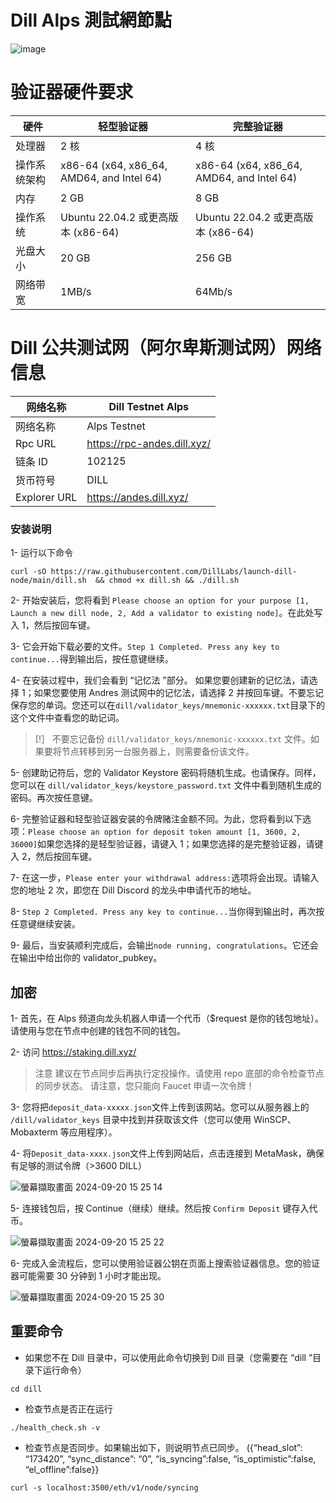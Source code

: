 # Dill Alps 測試網節點
![image](https://github.com/user-attachments/assets/9233738b-93f7-49be-9410-0041f01e4bee)


# 验证器硬件要求
| 硬件 | 轻型验证器 | 完整验证器
| ------------- | ---------------- | ---------------- |
处理器 | 2 核 | 4 核
操作系统架构 | x86-64 (x64, x86_64, AMD64, and Intel 64) | x86-64 (x64, x86_64, AMD64, and Intel 64)
内存 | 2 GB | 8 GB
操作系统 | Ubuntu 22.04.2 或更高版本 (x86-64) | Ubuntu 22.04.2 或更高版本 (x86-64)
光盘大小 | 20 GB | 256 GB
网络带宽 | 1MB/s | 64Mb/s

# Dill 公共测试网（阿尔卑斯测试网）网络信息
| 网络名称     | Dill Testnet Alps |
| ------------- | ---------------- |
网络名称 | Alps Testnet
Rpc URL | https://rpc-andes.dill.xyz/
链条 ID | 102125
货币符号 | DILL
Explorer URL | https://andes.dill.xyz/




### 安装说明

1- 运行以下命令
```ABNF
curl -sO https://raw.githubusercontent.com/DillLabs/launch-dill-node/main/dill.sh  && chmod +x dill.sh && ./dill.sh
```
2- 开始安装后，您将看到 ```Please choose an option for your purpose [1, Launch a new dill node, 2, Add a validator to existing node]```。在此处写入 1，然后按回车键。

3- 它会开始下载必要的文件。```Step 1 Completed. Press any key to continue...```得到输出后，按任意键继续。

4- 在安装过程中，我们会看到 “记忆法 ”部分。 如果您要创建新的记忆法，请选择 1；如果您要使用 Andres 测试网中的记忆法，请选择 2 并按回车键。不要忘记保存您的单词。您还可以在```dill/validator_keys/mnemonic-xxxxxx.txt```目录下的这个文件中查看您的助记词。

> [!］
> 不要忘记备份 ```dill/validator_keys/mnemonic-xxxxxx.txt``` 文件。如果要将节点转移到另一台服务器上，则需要备份该文件。

5- 创建助记符后，您的 Validator Keystore 密码将随机生成。也请保存。同样，您可以在 ```dill/validator_keys/keystore_password.txt``` 文件中看到随机生成的密码。再次按任意键。

6- 完整验证器和轻型验证器安装的令牌赌注金额不同。为此，您将看到以下选项：```Please choose an option for deposit token amount [1, 3600, 2, 36000]```如果您选择的是轻型验证器，请键入 1；如果您选择的是完整验证器，请键入 2，然后按回车键。

7- 在这一步，```Please enter your withdrawal address:```选项将会出现。请输入您的地址 2 次，即您在 Dill Discord 的龙头中申请代币的地址。

8- ```Step 2 Completed. Press any key to continue...```当你得到输出时，再次按任意键继续安装。

9- 最后，当安装顺利完成后，会输出```node running, congratulations```。它还会在输出中给出你的 validator_pubkey。


## 加密

1- 首先，在 Alps 频道向龙头机器人申请一个代币（$request 是你的钱包地址）。请使用与您在节点中创建的钱包不同的钱包。

2- 访问 https://staking.dill.xyz/

> 注意
> 建议在节点同步后再执行定投操作。请使用 repo 底部的命令检查节点的同步状态。
> 请注意，您只能向 Faucet 申请一次令牌！


3- 您将把```deposit_data-xxxxx.json```文件上传到该网站。您可以从服务器上的 ```/dill/validator_keys``` 目录中找到并获取该文件（您可以使用 WinSCP、Mobaxterm 等应用程序）。

4- 将```Deposit_data-xxxx.json```文件上传到网站后，点击连接到 MetaMask，确保有足够的测试令牌（>3600 DILL）

![螢幕擷取畫面 2024-09-20 15 25 14](https://github.com/user-attachments/assets/8f4c0eda-3c43-436f-a5e2-e8f2afb14df0)


5- 连接钱包后，按 Continue（继续）继续。然后按 ```Confirm Deposit``` 键存入代币。

![螢幕擷取畫面 2024-09-20 15 25 22](https://github.com/user-attachments/assets/650a0f96-6fdb-4aff-83bc-f03dd245d341)


6- 完成入金流程后，您可以使用验证器公钥在页面上搜索验证器信息。您的验证器可能需要 30 分钟到 1 小时才能出现。

![螢幕擷取畫面 2024-09-20 15 25 30](https://github.com/user-attachments/assets/41608e90-9211-45f8-8f6c-38453926cc32)



## 重要命令

- 如果您不在 Dill 目录中，可以使用此命令切换到 Dill 目录（您需要在 “dill ”目录下运行命令）
```ABNF
cd dill 
```

- 检查节点是否正在运行
```Processing
./health_check.sh -v
```
- 检查节点是否同步。如果输出如下，则说明节点已同步。
  ({“head_slot”: “173420”, “sync_distance”: “0”, “is_syncing”:false, “is_optimistic”:false, “el_offline”:false}}
```ABNF
curl -s localhost:3500/eth/v1/node/syncing
```
